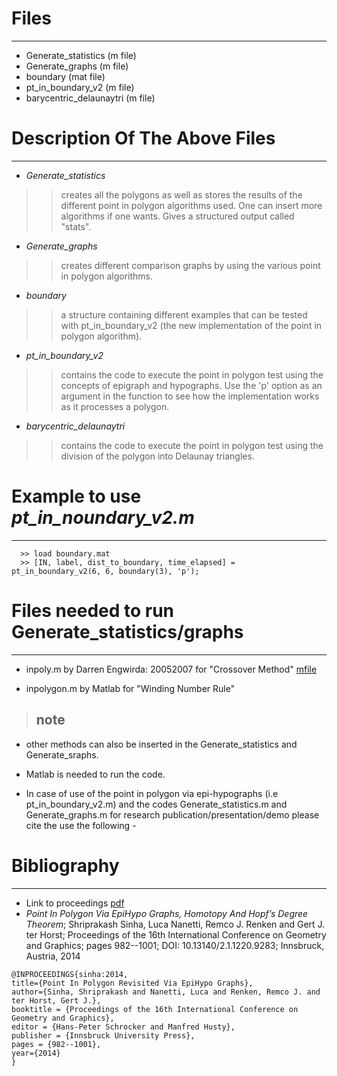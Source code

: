 # Files #

---

  * Generate\_statistics (m file)
  * Generate\_graphs (m file)
  * boundary (mat file)
  * pt\_in\_boundary\_v2 (m file)
  * barycentric\_delaunaytri (m file)


# Description Of The Above Files #

---

  * _Generate\_statistics_
> > creates all the polygons as well as stores the results of the different point in polygon algorithms used. One can insert more algorithms if one wants. Gives a structured output called "stats".

  * _Generate\_graphs_
> > creates different comparison graphs by using the various point in polygon algorithms.

  * _boundary_
> > a structure containing different examples that can be tested with pt\_in\_boundary\_v2 (the new implementation of the point in polygon algorithm).

  * _pt\_in\_boundary\_v2_
> > contains the code to execute the point in polygon test using the concepts of epigraph and hypographs. Use the 'p' option as an argument in the function to see how the implementation works as it processes a polygon.

  * _barycentric\_delaunaytri_
> > contains the code to execute the point in polygon test using the division of the polygon into Delaunay triangles.

# Example to use _pt\_in\_noundary\_v2.m_ #

---


```
  >> load boundary.mat
  >> [IN, label, dist_to_boundary, time_elapsed] = pt_in_boundary_v2(6, 6, boundary(3), 'p');
```

# Files needed to run Generate\_statistics/graphs #

---

  * inpoly.m by Darren Engwirda: 2005­2007 for "Crossover Method" [mfile](http://www.mathworks.com/matlabcentral/fileexchange/10391-fast-points-in-polygon-test)

  * inpolygon.m by Matlab for "Winding Number Rule"


> ## note ##

  * other methods can also be inserted in the Generate\_statistics and Generate\_sraphs.

  * Matlab is needed to run the code.

  * In case of use of the point in polygon via epi-­hypographs (i.e pt\_in\_boundary\_v2.m) and the codes Generate\_statistics.m and Generate\_graphs.m for research publication/presentation/demo please cite the use the following -

# Bibliography #

---


  * Link to proceedings [pdf](http://www.uibk.ac.at/iup/buch_pdfs/icgg2014.pdf)
  * _Point In Polygon Via Epi­Hypo Graphs, Homotopy And Hopf’s Degree Theorem_; Shriprakash Sinha, Luca Nanetti, Remco J. Renken and Gert J. ter Horst; Proceedings of the 16th International Conference on Geometry and Graphics; pages ­982--­­1001; DOI: 10.13140/2.1.1220.9283; Innsbruck, Austria, 2014

```
@INPROCEEDINGS{sinha:2014,
title={Point In Polygon Revisited Via Epi­Hypo Graphs},
author={Sinha, Shriprakash and Nanetti, Luca and Renken, Remco J. and ter Horst, Gert J.},
booktitle = {Proceedings of the 16th International Conference on Geometry and Graphics},
editor = {Hans-Peter Schrocker and Manfred Husty},
publisher = {Innsbruck University Press},
pages = {982--­­1001},
year={2014}
}
```